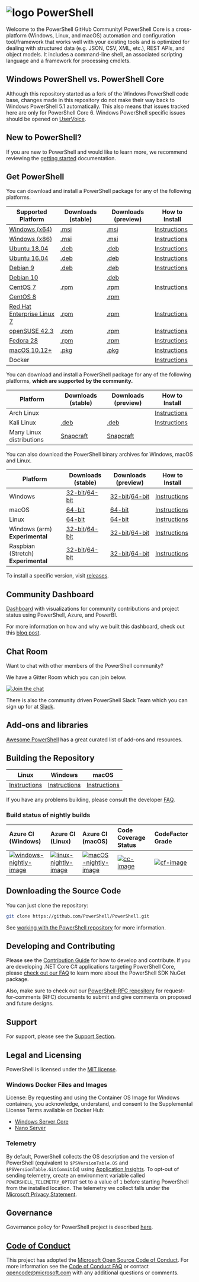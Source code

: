 # ![logo][] PowerShell

Welcome to the PowerShell GitHub Community!
PowerShell Core is a cross-platform (Windows, Linux, and macOS) automation and configuration tool/framework that works well with your existing tools and is optimized
for dealing with structured data (e.g. JSON, CSV, XML, etc.), REST APIs, and object models.
It includes a command-line shell, an associated scripting language and a framework for processing cmdlets.

[logo]: https://raw.githubusercontent.com/PowerShell/PowerShell/master/assets/ps_black_64.svg?sanitize=true

## Windows PowerShell vs. PowerShell Core

Although this repository started as a fork of the Windows PowerShell code base, changes made in this repository do not make their way back to Windows PowerShell 5.1 automatically.
This also means that issues tracked here are only for PowerShell Core 6.
Windows PowerShell specific issues should be opened on [UserVoice][].

[UserVoice]: https://windowsserver.uservoice.com/forums/301869-powershell

## New to PowerShell?

If you are new to PowerShell and would like to learn more, we recommend reviewing the [getting started][] documentation.

[getting started]: https://github.com/PowerShell/PowerShell/tree/master/docs/learning-powershell

## Get PowerShell

You can download and install a PowerShell package for any of the following platforms.

| Supported Platform                         | Downloads (stable)      | Downloads (preview)   | How to Install                |
| -------------------------------------------| ------------------------| ----------------------| ------------------------------|
| [Windows (x64)][corefx-win]                | [.msi][rl-windows-64]   | [.msi][pv-windows-64] | [Instructions][in-windows]    |
| [Windows (x86)][corefx-win]                | [.msi][rl-windows-86]   | [.msi][pv-windows-86] | [Instructions][in-windows]    |
| [Ubuntu 18.04][corefx-linux]               | [.deb][rl-ubuntu18]     | [.deb][pv-ubuntu18]   | [Instructions][in-ubuntu18]   |
| [Ubuntu 16.04][corefx-linux]               | [.deb][rl-ubuntu16]     | [.deb][pv-ubuntu16]   | [Instructions][in-ubuntu16]   |
| [Debian 9][corefx-linux]                   | [.deb][rl-debian9]      | [.deb][pv-debian9]    | [Instructions][in-deb9]       |
| [Debian 10][corefx-linux]                  |                         | [.deb][pv-debian10]   |                               |
| [CentOS 7][corefx-linux]                   | [.rpm][rl-centos]       | [.rpm][pv-centos]     | [Instructions][in-centos]     |
| [CentOS 8][corefx-linux]                   |                         | [.rpm][pv-centos8]    |                               |
| [Red Hat Enterprise Linux 7][corefx-linux] | [.rpm][rl-centos]       | [.rpm][pv-centos]     | [Instructions][in-rhel7]      |
| [openSUSE 42.3][corefx-linux]              | [.rpm][rl-centos]       | [.rpm][pv-centos]     | [Instructions][in-opensuse]   |
| [Fedora 28][corefx-linux]                  | [.rpm][rl-centos]       | [.rpm][pv-centos]     | [Instructions][in-fedora]     |
| [macOS 10.12+][corefx-macos]               | [.pkg][rl-macos]        | [.pkg][pv-macos]      | [Instructions][in-macos]      |
| Docker                                     |                         |                       | [Instructions][in-docker]     |

You can download and install a PowerShell package for any of the following platforms, **which are supported by the community.**

| Platform                 | Downloads (stable)      | Downloads (preview)           | How to Install                |
| -------------------------| ------------------------| ----------------------------- | ------------------------------|
| Arch Linux               |                         |                               | [Instructions][in-archlinux]  |
| Kali Linux               | [.deb][rl-ubuntu16]     | [.deb][pv-ubuntu16]           | [Instructions][in-kali]       |
| Many Linux distributions | [Snapcraft][rl-snap]    | [Snapcraft][pv-snap]          |                               |

You can also download the PowerShell binary archives for Windows, macOS and Linux.

| Platform                            | Downloads (stable)                               | Downloads (preview)                             | How to Install                                 |
| ------------------------------------| ------------------------------------------------ | ------------------------------------------------| -----------------------------------------------|
| Windows                             | [32-bit][rl-winx86-zip]/[64-bit][rl-winx64-zip]  | [32-bit][pv-winx86-zip]/[64-bit][pv-winx64-zip] | [Instructions][in-windows-zip]                 |
| macOS                               | [64-bit][rl-macos-tar]                           | [64-bit][pv-macos-tar]                          | [Instructions][in-tar-macos]                   |
| Linux                               | [64-bit][rl-linux-tar]                           | [64-bit][pv-linux-tar]                          | [Instructions][in-tar-linux]                   |
| Windows (arm) **Experimental**      | [32-bit][rl-winarm]/[64-bit][rl-winarm64]        | [32-bit][pv-winarm]/[64-bit][pv-winarm64]       | [Instructions][in-arm]                         |
| Raspbian (Stretch) **Experimental** | [32-bit][rl-raspbian]/[64-bit][rl-raspbian64]    | [32-bit][pv-arm32]/[64-bit][pv-arm64]           | [Instructions][in-raspbian]                    |

[rl-windows-64]: https://github.com/PowerShell/PowerShell/releases/download/v6.2.3/PowerShell-6.2.3-win-x64.msi
[rl-windows-86]: https://github.com/PowerShell/PowerShell/releases/download/v6.2.3/PowerShell-6.2.3-win-x86.msi
[rl-ubuntu18]: https://github.com/PowerShell/PowerShell/releases/download/v6.2.3/powershell_6.2.3-1.ubuntu.18.04_amd64.deb
[rl-ubuntu16]: https://github.com/PowerShell/PowerShell/releases/download/v6.2.3/powershell_6.2.3-1.ubuntu.16.04_amd64.deb
[rl-debian9]: https://github.com/PowerShell/PowerShell/releases/download/v6.2.3/powershell_6.2.3-1.debian.9_amd64.deb
[rl-centos]: https://github.com/PowerShell/PowerShell/releases/download/v6.2.3/powershell-6.2.3-1.rhel.7.x86_64.rpm
[rl-macos]: https://github.com/PowerShell/PowerShell/releases/download/v6.2.3/powershell-6.2.3-osx-x64.pkg
[rl-winarm]: https://github.com/PowerShell/PowerShell/releases/download/v6.2.3/PowerShell-6.2.3-win-arm32.zip
[rl-winarm64]: https://github.com/PowerShell/PowerShell/releases/download/v6.2.3/PowerShell-6.2.3-win-arm64.zip
[rl-winx86-zip]: https://github.com/PowerShell/PowerShell/releases/download/v6.2.3/PowerShell-6.2.3-win-x86.zip
[rl-winx64-zip]: https://github.com/PowerShell/PowerShell/releases/download/v6.2.3/PowerShell-6.2.3-win-x64.zip
[rl-macos-tar]: https://github.com/PowerShell/PowerShell/releases/download/v6.2.3/powershell-6.2.3-osx-x64.tar.gz
[rl-linux-tar]: https://github.com/PowerShell/PowerShell/releases/download/v6.2.3/powershell-6.2.3-linux-x64.tar.gz
[rl-raspbian]: https://github.com/PowerShell/PowerShell/releases/download/v6.2.3/powershell-6.2.3-linux-arm32.tar.gz
[rl-raspbian64]: https://github.com/PowerShell/PowerShell/releases/download/v6.2.3/powershell-6.2.3-linux-arm64.tar.gz
[rl-snap]: https://snapcraft.io/powershell

[pv-windows-64]: https://github.com/PowerShell/PowerShell/releases/download/v7.0.0-preview.6/PowerShell-7.0.0-preview.6-win-x64.msi
[pv-windows-86]: https://github.com/PowerShell/PowerShell/releases/download/v7.0.0-preview.6/PowerShell-7.0.0-preview.6-win-x86.msi
[pv-ubuntu18]: https://github.com/PowerShell/PowerShell/releases/download/v7.0.0-preview.6/powershell-preview_7.0.0-preview.6-1.ubuntu.18.04_amd64.deb
[pv-ubuntu16]: https://github.com/PowerShell/PowerShell/releases/download/v7.0.0-preview.6/powershell-preview_7.0.0-preview.6-1.ubuntu.16.04_amd64.deb
[pv-debian9]: https://github.com/PowerShell/PowerShell/releases/download/v7.0.0-preview.6/powershell-preview_7.0.0-preview.6-1.debian.9_amd64.deb
[pv-debian10]: https://github.com/PowerShell/PowerShell/releases/download/v7.0.0-preview.6/powershell-preview_7.0.0-preview.6-1.debian.10_amd64.deb
[pv-centos]: https://github.com/PowerShell/PowerShell/releases/download/v7.0.0-preview.6/powershell-preview-7.0.0_preview.6-1.rhel.7.x86_64.rpm
[pv-centos8]: https://github.com/PowerShell/PowerShell/releases/download/v7.0.0-preview.6/powershell-preview-7.0.0_preview.6-1.centos.8.x86_64.rpm
[pv-macos]: https://github.com/PowerShell/PowerShell/releases/download/v7.0.0-preview.6/powershell-7.0.0-preview.6-osx-x64.pkg
[pv-winarm]: https://github.com/PowerShell/PowerShell/releases/download/v7.0.0-preview.6/PowerShell-7.0.0-preview.6-win-arm32.zip
[pv-winarm64]: https://github.com/PowerShell/PowerShell/releases/download/v7.0.0-preview.6/PowerShell-7.0.0-preview.6-win-arm64.zip
[pv-winx86-zip]: https://github.com/PowerShell/PowerShell/releases/download/v7.0.0-preview.6/PowerShell-7.0.0-preview.6-win-x86.zip
[pv-winx64-zip]: https://github.com/PowerShell/PowerShell/releases/download/v7.0.0-preview.6/PowerShell-7.0.0-preview.6-win-x64.zip
[pv-macos-tar]: https://github.com/PowerShell/PowerShell/releases/download/v7.0.0-preview.6/powershell-7.0.0-preview.6-osx-x64.tar.gz
[pv-linux-tar]: https://github.com/PowerShell/PowerShell/releases/download/v7.0.0-preview.6/powershell-7.0.0-preview.6-linux-x64.tar.gz
[pv-arm32]: https://github.com/PowerShell/PowerShell/releases/download/v7.0.0-preview.6/powershell-7.0.0-preview.6-linux-arm32.tar.gz
[pv-arm64]: https://github.com/PowerShell/PowerShell/releases/download/v7.0.0-preview.6/powershell-7.0.0-preview.6-linux-arm64.tar.gz
[pv-snap]: https://snapcraft.io/powershell-preview

[in-windows]: https://docs.microsoft.com/powershell/scripting/install/installing-powershell-core-on-windows?view=powershell-6
[in-ubuntu14]: https://docs.microsoft.com/powershell/scripting/install/installing-powershell-core-on-linux?view=powershell-6#ubuntu-1404
[in-ubuntu16]: https://docs.microsoft.com/powershell/scripting/install/installing-powershell-core-on-linux?view=powershell-6#ubuntu-1604
[in-ubuntu18]: https://docs.microsoft.com/powershell/scripting/install/installing-powershell-core-on-linux?view=powershell-6#ubuntu-1804
[in-deb9]: https://docs.microsoft.com/powershell/scripting/install/installing-powershell-core-on-linux?view=powershell-6#debian-9
[in-centos]: https://docs.microsoft.com/powershell/scripting/install/installing-powershell-core-on-linux?view=powershell-6#centos-7
[in-rhel7]: https://docs.microsoft.com/powershell/scripting/install/installing-powershell-core-on-linux?view=powershell-6#red-hat-enterprise-linux-rhel-7
[in-opensuse]: https://docs.microsoft.com/powershell/scripting/install/installing-powershell-core-on-linux?view=powershell-6#opensuse
[in-fedora]: https://docs.microsoft.com/powershell/scripting/install/installing-powershell-core-on-linux?view=powershell-6#fedora
[in-archlinux]: https://docs.microsoft.com/powershell/scripting/install/installing-powershell-core-on-linux?view=powershell-6#arch-linux
[in-macos]: https://docs.microsoft.com/powershell/scripting/install/installing-powershell-core-on-macos?view=powershell-6
[in-docker]: https://github.com/PowerShell/PowerShell-Docker
[in-kali]: https://docs.microsoft.com/powershell/scripting/install/installing-powershell-core-on-linux?view=powershell-6#kali
[in-windows-zip]: https://docs.microsoft.com/powershell/scripting/install/installing-powershell-core-on-windows?view=powershell-6#zip
[in-tar-linux]: https://docs.microsoft.com/powershell/scripting/install/installing-powershell-core-on-linux?view=powershell-6#binary-archives
[in-tar-macos]: https://docs.microsoft.com/powershell/scripting/install/installing-powershell-core-on-macos?view=powershell-6#binary-archives
[in-raspbian]: https://docs.microsoft.com/powershell/scripting/install/installing-powershell-core-on-linux?view=powershell-6#raspbian
[in-arm]: https://docs.microsoft.com/powershell/scripting/install/powershell-core-on-arm?view=powershell-6
[corefx-win]:https://github.com/dotnet/core/blob/master/release-notes/3.0/3.0-supported-os.md#windows
[corefx-linux]:https://github.com/dotnet/core/blob/master/release-notes/3.0/3.0-supported-os.md#linux
[corefx-macos]:https://github.com/dotnet/core/blob/master/release-notes/3.0/3.0-supported-os.md#macos

To install a specific version, visit [releases](https://github.com/PowerShell/PowerShell/releases).

## Community Dashboard

[Dashboard](https://aka.ms/psgithubbi) with visualizations for community contributions and project status using PowerShell, Azure, and PowerBI.

For more information on how and why we built this dashboard, check out this [blog post](https://blogs.msdn.microsoft.com/powershell/2017/01/31/powershell-open-source-community-dashboard/).

## Chat Room

Want to chat with other members of the PowerShell community?

We have a Gitter Room which you can join below.

[![Join the chat](https://img.shields.io/static/v1.svg?label=chat&message=on%20gitter&color=informational&logo=gitter)](https://gitter.im/PowerShell/PowerShell?utm_source=badge&utm_medium=badge&utm_campaign=pr-badge&utm_content=badge)

There is also the community driven PowerShell Slack Team which you can sign up for at [Slack].

[Slack]: http://slack.poshcode.org

## Add-ons and libraries

[Awesome PowerShell](https://github.com/janikvonrotz/awesome-powershell) has a great curated list of add-ons and resources.

## Building the Repository

| Linux                    | Windows                    | macOS                   |
|--------------------------|----------------------------|------------------------|
| [Instructions][bd-linux] | [Instructions][bd-windows] | [Instructions][bd-macOS] |

If you have any problems building, please consult the developer [FAQ][].

### Build status of nightly builds

| Azure CI (Windows)                       | Azure CI (Linux)                               | Azure CI (macOS)                               | Code Coverage Status     | CodeFactor Grade         |
|:-----------------------------------------|:-----------------------------------------------|:-----------------------------------------------|:-------------------------|:-------------------------|
| [![windows-nightly-image][]][windows-nightly-site] | [![linux-nightly-image][]][linux-nightly-site] | [![macOS-nightly-image][]][macos-nightly-site] | [![cc-image][]][cc-site] | [![cf-image][]][cf-site] |

[bd-linux]: https://github.com/PowerShell/PowerShell/tree/master/docs/building/linux.md
[bd-windows]: https://github.com/PowerShell/PowerShell/tree/master/docs/building/windows-core.md
[bd-macOS]: https://github.com/PowerShell/PowerShell/tree/master/docs/building/macos.md

[FAQ]: https://github.com/PowerShell/PowerShell/tree/master/docs/FAQ.md

[az-windows-image]: https://powershell.visualstudio.com/PowerShell/_apis/build/status/PowerShell-CI-windows?branchName=master
[az-windows-site]: https://powershell.visualstudio.com/PowerShell/_build?definitionId=19
[az-linux-image]: https://powershell.visualstudio.com/PowerShell/_apis/build/status/PowerShell-CI-linux?branchName=master
[az-linux-site]: https://powershell.visualstudio.com/PowerShell/_build?definitionId=17
[az-macos-image]: https://powershell.visualstudio.com/PowerShell/_apis/build/status/PowerShell-CI-macos?branchName=master
[az-macos-site]: https://powershell.visualstudio.com/PowerShell/_build?definitionId=14
[az-spell-image]: https://powershell.visualstudio.com/PowerShell/_apis/build/status/PowerShell-CI-static-analysis?branchName=master
[az-spell-site]: https://powershell.visualstudio.com/PowerShell/_build?definitionId=22
[windows-nightly-site]: https://powershell.visualstudio.com/PowerShell/_build/latest?definitionId=32
[linux-nightly-site]: https://powershell.visualstudio.com/PowerShell/_build?definitionId=23
[macos-nightly-site]: https://powershell.visualstudio.com/PowerShell/_build?definitionId=24
[windows-nightly-image]: https://powershell.visualstudio.com/PowerShell/_apis/build/status/PowerShell-CI-Windows-daily
[linux-nightly-image]: https://powershell.visualstudio.com/PowerShell/_apis/build/status/PowerShell-CI-linux-daily?branchName=master
[macOS-nightly-image]: https://powershell.visualstudio.com/PowerShell/_apis/build/status/PowerShell-CI-macos-daily?branchName=master
[cc-site]: https://codecov.io/gh/PowerShell/PowerShell
[cc-image]: https://codecov.io/gh/PowerShell/PowerShell/branch/master/graph/badge.svg
[cf-site]: https://www.codefactor.io/repository/github/powershell/powershell
[cf-image]: https://www.codefactor.io/repository/github/powershell/powershell/badge

## Downloading the Source Code

You can just clone the repository:

```sh
git clone https://github.com/PowerShell/PowerShell.git
```

See [working with the PowerShell repository](https://github.com/PowerShell/PowerShell/tree/master/docs/git) for more information.

## Developing and Contributing

Please see the [Contribution Guide][] for how to develop and contribute.
If you are developing .NET Core C# applications targeting PowerShell Core, please [check out our FAQ][] to learn more about the PowerShell SDK NuGet package.

Also, make sure to check out our [PowerShell-RFC repository](https://github.com/powershell/powershell-rfc) for request-for-comments (RFC) documents to submit and give comments on proposed and future designs.

[Contribution Guide]: https://github.com/PowerShell/PowerShell/blob/master/.github/CONTRIBUTING.md
[check out our FAQ]: https://github.com/PowerShell/PowerShell/tree/master/docs/FAQ.md#where-do-i-get-the-powershell-core-sdk-package

## Support

For support, please see the [Support Section][].

[Support Section]: https://github.com/PowerShell/PowerShell/tree/master/.github/SUPPORT.md

## Legal and Licensing

PowerShell is licensed under the [MIT license][].

[MIT license]: https://github.com/PowerShell/PowerShell/tree/master/LICENSE.txt

### Windows Docker Files and Images

License: By requesting and using the Container OS Image for Windows containers, you acknowledge, understand, and consent to the Supplemental License Terms available on Docker Hub:

- [Windows Server Core](https://hub.docker.com/r/microsoft/windowsservercore/)
- [Nano Server](https://hub.docker.com/r/microsoft/nanoserver/)

### Telemetry

By default, PowerShell collects the OS description and the version of PowerShell (equivalent to `$PSVersionTable.OS` and `$PSVersionTable.GitCommitId`) using [Application Insights](https://azure.microsoft.com/services/application-insights/).
To opt-out of sending telemetry, create an environment variable called `POWERSHELL_TELEMETRY_OPTOUT` set to a value of `1` before starting PowerShell from the installed location.
The telemetry we collect falls under the [Microsoft Privacy Statement](https://privacy.microsoft.com/privacystatement/).

## Governance

Governance policy for PowerShell project is described [here][].

[here]: https://github.com/PowerShell/PowerShell/blob/master/docs/community/governance.md

## [Code of Conduct][conduct-md]

This project has adopted the [Microsoft Open Source Code of Conduct][conduct-code].
For more information see the [Code of Conduct FAQ][conduct-FAQ] or contact [opencode@microsoft.com][conduct-email] with any additional questions or comments.

[conduct-code]: https://opensource.microsoft.com/codeofconduct/
[conduct-FAQ]: https://opensource.microsoft.com/codeofconduct/faq/
[conduct-email]: mailto:opencode@microsoft.com
[conduct-md]: https://github.com/PowerShell/PowerShell/tree/master/CODE_OF_CONDUCT.md
